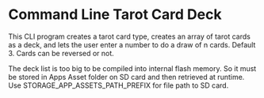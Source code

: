 # Command Line Tarot Card Deck
This CLI program creates a tarot card type, creates an array of tarot cards as a deck, 
and lets the user enter a number to do a draw of n cards. Default 3. 
Cards can be reversed or not. 

The deck list is too big to be compiled into internal flash memory. 
So it must be stored in Apps Asset folder on SD card and then retrieved 
at runtime. Use STORAGE_APP_ASSETS_PATH_PREFIX for file path to SD card.